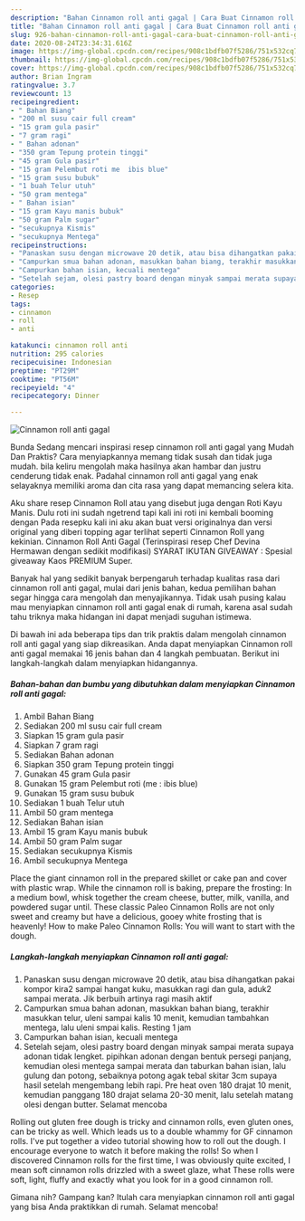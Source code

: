 ```yaml
---
description: "Bahan Cinnamon roll anti gagal | Cara Buat Cinnamon roll anti gagal Yang Enak Banget"
title: "Bahan Cinnamon roll anti gagal | Cara Buat Cinnamon roll anti gagal Yang Enak Banget"
slug: 926-bahan-cinnamon-roll-anti-gagal-cara-buat-cinnamon-roll-anti-gagal-yang-enak-banget
date: 2020-08-24T23:34:31.616Z
image: https://img-global.cpcdn.com/recipes/908c1bdfb07f5286/751x532cq70/cinnamon-roll-anti-gagal-foto-resep-utama.jpg
thumbnail: https://img-global.cpcdn.com/recipes/908c1bdfb07f5286/751x532cq70/cinnamon-roll-anti-gagal-foto-resep-utama.jpg
cover: https://img-global.cpcdn.com/recipes/908c1bdfb07f5286/751x532cq70/cinnamon-roll-anti-gagal-foto-resep-utama.jpg
author: Brian Ingram
ratingvalue: 3.7
reviewcount: 13
recipeingredient:
- " Bahan Biang"
- "200 ml susu cair full cream"
- "15 gram gula pasir"
- "7 gram ragi"
- " Bahan adonan"
- "350 gram Tepung protein tinggi"
- "45 gram Gula pasir"
- "15 gram Pelembut roti me  ibis blue"
- "15 gram susu bubuk"
- "1 buah Telur utuh"
- "50 gram mentega"
- " Bahan isian"
- "15 gram Kayu manis bubuk"
- "50 gram Palm sugar"
- "secukupnya Kismis"
- "secukupnya Mentega"
recipeinstructions:
- "Panaskan susu dengan microwave 20 detik, atau bisa dihangatkan pakai kompor kira2 sampai hangat kuku, masukkan ragi dan gula, aduk2 sampai merata. Jik berbuih artinya ragi masih aktif"
- "Campurkan smua bahan adonan, masukkan bahan biang, terakhir masukkan telur, uleni sampai kalis 10 menit, kemudian tambahkan mentega, lalu uleni smpai kalis. Resting 1 jam"
- "Campurkan bahan isian, kecuali mentega"
- "Setelah sejam, olesi pastry board dengan minyak sampai merata supaya adonan tidak lengket. pipihkan adonan dengan bentuk persegi panjang, kemudian olesi mentega sampai merata dan taburkan bahan isian, lalu gulung dan potong, sebaiknya potong agak tebal skitar 3cm supaya hasil setelah mengembang lebih rapi. Pre heat oven 180 drajat 10 menit, kemudian panggang 180 drajat selama 20-30 menit, lalu setelah matang olesi dengan butter. Selamat mencoba"
categories:
- Resep
tags:
- cinnamon
- roll
- anti

katakunci: cinnamon roll anti 
nutrition: 295 calories
recipecuisine: Indonesian
preptime: "PT29M"
cooktime: "PT56M"
recipeyield: "4"
recipecategory: Dinner

---
```



![Cinnamon roll anti gagal](https://img-global.cpcdn.com/recipes/908c1bdfb07f5286/751x532cq70/cinnamon-roll-anti-gagal-foto-resep-utama.jpg)

Bunda Sedang mencari inspirasi resep cinnamon roll anti gagal yang Mudah Dan Praktis? Cara menyiapkannya memang tidak susah dan tidak juga mudah. bila keliru mengolah maka hasilnya akan hambar dan justru cenderung tidak enak. Padahal cinnamon roll anti gagal yang enak selayaknya memiliki aroma dan cita rasa yang dapat memancing selera kita.

Aku share resep Cinnamon Roll atau yang disebut juga dengan Roti Kayu Manis. Dulu roti ini sudah ngetrend tapi kali ini roti ini kembali booming dengan Pada resepku kali ini aku akan buat versi originalnya dan versi original yang diberi topping agar terlihat seperti Cinnamon Roll yang kekinian. Cinnamon Roll Anti Gagal (Terinspirasi resep Chef Devina Hermawan dengan sedikit modifikasi) SYARAT IKUTAN GIVEAWAY : Spesial giveaway Kaos PREMIUM Super.

Banyak hal yang sedikit banyak berpengaruh terhadap kualitas rasa dari cinnamon roll anti gagal, mulai dari jenis bahan, kedua pemilihan bahan segar hingga cara mengolah dan menyajikannya. Tidak usah pusing kalau mau menyiapkan cinnamon roll anti gagal enak di rumah, karena asal sudah tahu triknya maka hidangan ini dapat menjadi suguhan istimewa.


Di bawah ini ada beberapa tips dan trik praktis dalam mengolah cinnamon roll anti gagal yang siap dikreasikan. Anda dapat menyiapkan Cinnamon roll anti gagal memakai 16 jenis bahan dan 4 langkah pembuatan. Berikut ini langkah-langkah dalam menyiapkan hidangannya.

<!--inarticleads1-->

##### Bahan-bahan dan bumbu yang dibutuhkan dalam menyiapkan Cinnamon roll anti gagal:

1. Ambil  Bahan Biang
1. Sediakan 200 ml susu cair full cream
1. Siapkan 15 gram gula pasir
1. Siapkan 7 gram ragi
1. Sediakan  Bahan adonan
1. Siapkan 350 gram Tepung protein tinggi
1. Gunakan 45 gram Gula pasir
1. Gunakan 15 gram Pelembut roti (me : ibis blue)
1. Gunakan 15 gram susu bubuk
1. Sediakan 1 buah Telur utuh
1. Ambil 50 gram mentega
1. Sediakan  Bahan isian
1. Ambil 15 gram Kayu manis bubuk
1. Ambil 50 gram Palm sugar
1. Sediakan secukupnya Kismis
1. Ambil secukupnya Mentega


Place the giant cinnamon roll in the prepared skillet or cake pan and cover with plastic wrap. While the cinnamon roll is baking, prepare the frosting: In a medium bowl, whisk together the cream cheese, butter, milk, vanilla, and powdered sugar until. These classic Paleo Cinnamon Rolls are not only sweet and creamy but have a delicious, gooey white frosting that is heavenly! How to make Paleo Cinnamon Rolls: You will want to start with the dough. 

<!--inarticleads2-->

##### Langkah-langkah menyiapkan Cinnamon roll anti gagal:

1. Panaskan susu dengan microwave 20 detik, atau bisa dihangatkan pakai kompor kira2 sampai hangat kuku, masukkan ragi dan gula, aduk2 sampai merata. Jik berbuih artinya ragi masih aktif
1. Campurkan smua bahan adonan, masukkan bahan biang, terakhir masukkan telur, uleni sampai kalis 10 menit, kemudian tambahkan mentega, lalu uleni smpai kalis. Resting 1 jam
1. Campurkan bahan isian, kecuali mentega
1. Setelah sejam, olesi pastry board dengan minyak sampai merata supaya adonan tidak lengket. pipihkan adonan dengan bentuk persegi panjang, kemudian olesi mentega sampai merata dan taburkan bahan isian, lalu gulung dan potong, sebaiknya potong agak tebal skitar 3cm supaya hasil setelah mengembang lebih rapi. Pre heat oven 180 drajat 10 menit, kemudian panggang 180 drajat selama 20-30 menit, lalu setelah matang olesi dengan butter. Selamat mencoba


Rolling out gluten free dough is tricky and cinnamon rolls, even gluten ones, can be tricky as well. Which leads us to a double whammy for GF cinnamon rolls. I&#39;ve put together a video tutorial showing how to roll out the dough. I encourage everyone to watch it before making the rolls! So when I discovered Cinnamon rolls for the first time, I was obviously quite excited, I mean soft cinnamon rolls drizzled with a sweet glaze, what These rolls were soft, light, fluffy and exactly what you look for in a good cinnamon roll. 

Gimana nih? Gampang kan? Itulah cara menyiapkan cinnamon roll anti gagal yang bisa Anda praktikkan di rumah. Selamat mencoba!
